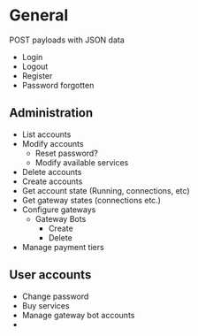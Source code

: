 # General

POST payloads with JSON data

* Login
* Logout
* Register
* Password forgotten

## Administration

* List accounts
* Modify accounts
	* Reset password?
	* Modify available services
* Delete accounts
* Create accounts
* Get account state (Running, connections, etc)
* Get gateway states (connections etc.)
* Configure gateways
	* Gateway Bots
		* Create
		* Delete
* Manage payment tiers

## User accounts

* Change password
* Buy services
* Manage gateway bot accounts
* 

